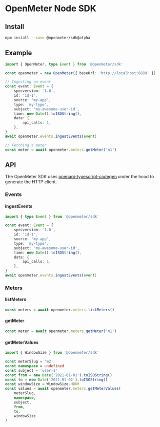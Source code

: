 # OpenMeter Node SDK

## Install

```sh
npm install --save @openmeter/sdk@alpha
```

## Example

```ts
import { OpenMeter, type Event } from '@openmeter/sdk'

const openmeter = new OpenMeter({ baseUrl: 'http://localhost:8888' })

// Ingesting an event
const event: Event = {
	specversion: '1.0',
	id: 'id-1',
	source: 'my-app',
	type: 'my-type',
	subject: 'my-awesome-user-id',
	time: new Date().toISOString(),
	data: {
		api_calls: 1,
	},
}
await openmeter.events.ingestEvents(event)

// Fetching a meter
const meter = await openmeter.meters.getMeter('m1')
```

## API

The OpenMeter SDK uses [openapi-typescript-codegen](https://www.npmjs.com/package/openapi-typescript-codegen) under the hood to generate the HTTP client.

### Events

#### ingestEvents

```ts
import { type Event } from '@openmeter/sdk'

const event: Event = {
	specversion: '1.0',
	id: 'id-1',
	source: 'my-app',
	type: 'my-type',
	subject: 'my-awesome-user-id',
	time: new Date().toISOString(),
	data: {
		api_calls: 1,
	},
}
await openmeter.events.ingestEvents(event)
```

### Meters

#### listMeters

```ts
const meters = await openmeter.meters.listMeters()
```

#### getMeter

```ts
const meter = await openmeter.meters.getMeter('m1')
```

#### getMeterValues

```ts
import { WindowSize } from '@openmeter/sdk'

const meterSlug = 'm2'
const namespace = undefined
const subject = 'user-1'
const from = new Date('2021-01-01').toISOString()
const to = new Date('2021-01-02').toISOString()
const windowSize = WindowSize.HOUR
const values = await openmeter.meters.getMeterValues(
	meterSlug,
	namespace,
	subject,
	from,
	to,
	windowSize
)
```
